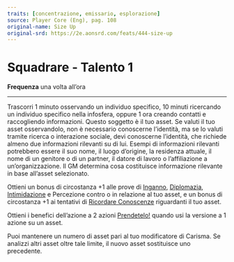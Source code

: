 ```yaml
---
traits: [concentrazione, emissario, esplorazione]
source: Player Core (Eng), pag. 108
original-name: Size Up
original-srd: https://2e.aonsrd.com/feats/444-size-up
---
```


# Squadrare - Talento 1

**Frequenza** una volta all’ora

---

Trascorri 1 minuto osservando un individuo specifico, 10 minuti ricercando un
individuo specifico nella infosfera, oppure 1 ora creando contatti e
raccogliendo informazioni. Questo soggetto è il tuo asset. Se valuti il tuo
asset osservandolo, non è necessario conoscerne l’identità, ma se lo valuti
tramite ricerca o interazione sociale, devi conoscerne l’identità, che richiede
almeno due informazioni rilevanti su di lui. Esempi di informazioni rilevanti
potrebbero essere il suo nome, il luogo d’origine, la residenza attuale, il nome
di un genitore o di un partner, il datore di lavoro o l’affiliazione a
un’organizzazione. Il GM determina cosa costituisce informazione rilevante in
base all’asset selezionato.

Ottieni un bonus di circostanza +1 alle prove di [Inganno](/abilita/inganno),
[Diplomazia](/abilita/diplomazia), [Intimidazione](/abilita/intimidazione) e
Percezione contro o in relazione al tuo asset, e un bonus di circostanza +1 ai
tentativi di [Ricordare Conoscenze](/azioni/ricordare-conoscenze) riguardanti il
tuo asset.

Ottieni i benefici dell’azione a 2 azioni [Prendetelo!](/azioni/prendetelo)
quando usi la versione a 1 azione su un asset.

Puoi mantenere un numero di asset pari al tuo modificatore di Carisma. Se
analizzi altri asset oltre tale limite, il nuovo asset sostituisce uno
precedente.
